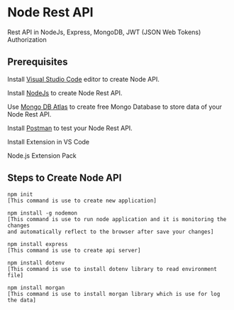# Node Rest API

Rest API in NodeJs, Express, MongoDB, JWT (JSON Web Tokens) Authorization

## Prerequisites

Install [Visual Studio Code](https://code.visualstudio.com/download) editor  to create Node API.

Install [NodeJs](https://nodejs.org/en/download/) to create Node Rest API.

Use [Mongo DB Atlas](https://www.mongodb.com/cloud/atlas) to create free Mongo Database to store data of your Node Rest API.

Install [Postman](https://www.postman.com/downloads/) to test your Node Rest API.

Install Extension in VS Code

Node.js Extension Pack


## Steps to Create Node API

```node
npm init 
[This command is use to create new application]

npm install -g nodemon 
[This command is use to run node application and it is monitoring the changes 
and automatically reflect to the browser after save your changes]

npm install express
[This command is use to create api server]

npm install dotenv
[This command is use to install dotenv library to read environment file]

npm install morgan
[This command is use to install morgan library which is use for log the data]
```
